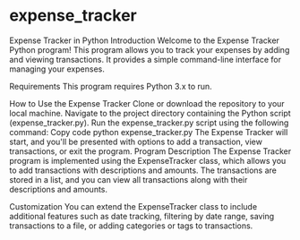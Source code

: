 # expense_tracker

Expense Tracker in Python
Introduction
Welcome to the Expense Tracker Python program! This program allows you to track your expenses by adding and viewing transactions. It provides a simple command-line interface for managing your expenses.

Requirements
This program requires Python 3.x to run.

How to Use the Expense Tracker
Clone or download the repository to your local machine.
Navigate to the project directory containing the Python script (expense_tracker.py).
Run the expense_tracker.py script using the following command:
Copy code
python expense_tracker.py
The Expense Tracker will start, and you'll be presented with options to add a transaction, view transactions, or exit the program.
Program Description
The Expense Tracker program is implemented using the ExpenseTracker class, which allows you to add transactions with descriptions and amounts. The transactions are stored in a list, and you can view all transactions along with their descriptions and amounts.

Customization
You can extend the ExpenseTracker class to include additional features such as date tracking, filtering by date range, saving transactions to a file, or adding categories or tags to transactions.






